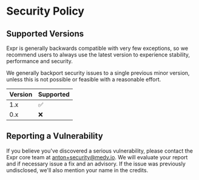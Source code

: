# Security Policy

## Supported Versions

Expr is generally backwards compatible with very few exceptions, so we
recommend users to always use the latest version to experience stability,
performance and security.

We generally backport security issues to a single previous minor version,
unless this is not possible or feasible with a reasonable effort.

| Version | Supported          |
|---------|--------------------|
| 1.x     | :white_check_mark: |
| 0.x     | :x:                |

## Reporting a Vulnerability

If you believe you've discovered a serious vulnerability, please contact the
Expr core team at anton+security@medv.io. We will evaluate your report and if
necessary issue a fix and an advisory. If the issue was previously undisclosed,
we'll also mention your name in the credits.
